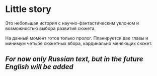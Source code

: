 # Little story
Это небольшая история с научно-фантастическим уклоном и возможностью выбора развития сюжета.

На данный момент готов только пролог. 
Планируется две главы и минимум четыре сюжетных вбора, кардинально меняющих сюжет.

## ***For now only Russian text, but in the future English will be added***
